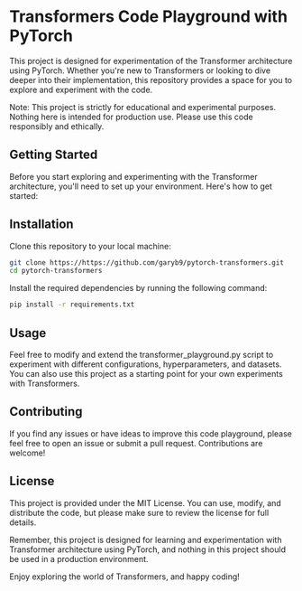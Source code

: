 # Transformers Code Playground with PyTorch
This project is designed for experimentation of the Transformer architecture using PyTorch. Whether you're new to Transformers or looking to dive deeper into their implementation, this repository provides a space for you to explore and experiment with the code.

Note: This project is strictly for educational and experimental purposes. Nothing here is intended for production use. Please use this code responsibly and ethically.

## Getting Started
Before you start exploring and experimenting with the Transformer architecture, you'll need to set up your environment. Here's how to get started:

## Installation
Clone this repository to your local machine:

```bash
git clone https://https://github.com/garyb9/pytorch-transformers.git
cd pytorch-transformers
```

Install the required dependencies by running the following command:

```bash
pip install -r requirements.txt
```

## Usage
Feel free to modify and extend the transformer_playground.py script to experiment with different configurations, hyperparameters, and datasets. You can also use this project as a starting point for your own experiments with Transformers.

## Contributing
If you find any issues or have ideas to improve this code playground, please feel free to open an issue or submit a pull request. Contributions are welcome!

## License
This project is provided under the MIT License. You can use, modify, and distribute the code, but please make sure to review the license for full details.

Remember, this project is designed for learning and experimentation with Transformer architecture using PyTorch, and nothing in this project should be used in a production environment.

Enjoy exploring the world of Transformers, and happy coding!
